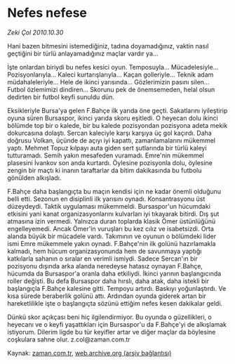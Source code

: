 # Nefes nefese

*Zeki Çol 2010.10.30*

<td class="columnist-detail">
<p>Hani bazen bitmesini istemediğiniz, tadına doyamadığınız, vaktin nasıl geçtiğini bir türlü anlayamadığınız maçlar vardır ya...</p>
<p>
<div id="haberMetinDiv">
<p>İşte onlardan biriydi bu nefes kesici oyun. Temposuyla... Mücadelesiyle... Pozisyonlarıyla... Kaleci kurtarışlarıyla... Kaçan golleriyle... Teknik adam müdahaleleriyle... Hele de ikinci yarısında... Gözlerimizin pasını silen... Futbol özlemimizi dindiren... Skorunu pek de önemsemeden, helal olsun dedirten bir futbol keyfi sunuldu dün.
<p>Eksikleriyle Bursa'ya gelen F.Bahçe ilk yarıda öne geçti. Sakatlarını iyileştirip oyuna süren Bursaspor, ikinci yarıda skoru eşitledi. O heyecan dolu ikinci bölümde top bir o kalede, bir bu kalede pozisyondan pozisyona adeta mekik dokurcasına dolaştı. Sercan kaleciyle karşı karşıya üç gol kaçırdı. Daha doğrusu Volkan, üçünde de açıyı iyi kapattı, zamanlamalarını mükemmel yaptı. Mehmet Topuz kılpayı auta giden sert şutlarında bir türlü kaleyi tutturamadı. Semih yakın mesafeden vuramadı. Emre'nin mükemmel plasesini İvankov son anda kurtardı. Öylesine pozisyonla dolu, öylesine zengin bir maçtı ki inanın taraftarlar da bitim dakikasında bu futbolu gönülden alkışladı.
<p>F.Bahçe daha başlangıçta bu maçın kendisi için ne kadar önemli olduğunu belli etti. Sezonun en disiplinli ilk yarısını oynadı. Konsantrasyonu üst düzeydeydi. Taktik uygulaması mükemmeldi. Bursaspor'un hücumdaki etkisini yani kanat organizasyonlarını kulvarları iyi tıkayarak bitirdi. Dış şut atmasına izin vermedi. Yalnızca duran toplarda klasik Ömer üstünlüğünü engelleyemedi. Ancak Ömer'in vuruşları bu kez cılız ve isabetsizdi. Orta alanda büyük bir mücadele vardı. Takımının ve oyunun o bölümdeki lider ismi Emre mükemmele yakın oynadı. F.Bahçe'nin ilk golünü hazırlamakla kalmadı, hem hücum organizasyonunda hem de savunmaya yaptığı katkılarla sahanın o sıralar en verimli ismiydi. Sadece Sercan'ın bir pozisyonu dışında arka alanda neredeyse hatasız oynayan F.Bahçe, hücumda da Bursaspor'a oranla daha etkiliydi. İkinci yarının başlangıcında roller değişti. Bu defa Bursaspor daha hırslı, daha atak, daha istekli bir başlangıçla F.Bahçe kalesine gitti. Tempoyu artırdı. Baskıyı yoğunlaştırdı. Ve kısa sürede beraberlik golünü attı. Ardından oyunda giderek artan bir hareketlilikle işte o başlangıçta sözünü ettiğim nefes kesen dakikalar geldi.
<p>Dünkü skor açıkçası beni hiç ilgilendirmiyor. Bu oyunda o güzellikleri, o heyecanı ve o keyfi yaşattıkları için Bursaspor'u da F.Bahçe'yi de alkışlamak istiyorum. Dilerim ligde bu tür keyifler artar ve diğer maçlar da böylesine coşkulara sahne olur. z.col@za­man.com.tr </p></p></p></p></div>
</p>
<a href="http://web.archive.org/web/20101223140255/mailto:/">
</a></td>

Kaynak: [zaman.com.tr](http://zaman.com.tr/yazar.do?yazino=1046755), [web.archive.org (arşiv bağlantısı)](http://web.archive.org/web/20101223140255/http://zaman.com.tr/yazar.do?yazino=1046755)
